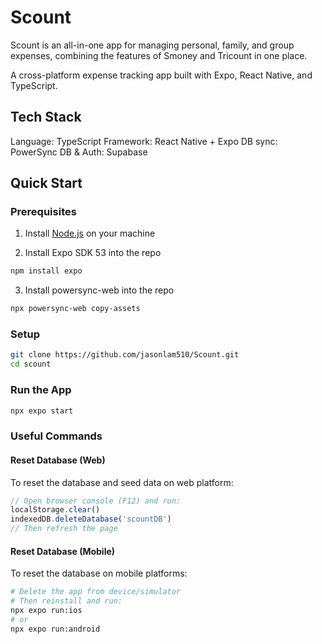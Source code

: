 # Scount
Scount is an all-in-one app for managing personal, family, and group expenses, combining the features of Smoney and Tricount in one place.

A cross-platform expense tracking app built with Expo, React Native, and TypeScript.

## Tech Stack

Language: TypeScript
Framework: React Native + Expo
DB sync: PowerSync
DB & Auth: Supabase

## Quick Start

### Prerequisites

1. Install [Node.js](https://nodejs.org) on your machine

2. Install Expo SDK 53 into the repo
```bash
npm install expo
```

3. Install powersync-web into the repo
```bash
npx powersync-web copy-assets
```

### Setup

```bash
git clone https://github.com/jasonlam510/Scount.git
cd scount
```

### Run the App

```bash
npx expo start
```

### Useful Commands

#### Reset Database (Web)

To reset the database and seed data on web platform:

```javascript
// Open browser console (F12) and run:
localStorage.clear()
indexedDB.deleteDatabase('scountDB')
// Then refresh the page
```

#### Reset Database (Mobile)

To reset the database on mobile platforms:

```bash
# Delete the app from device/simulator
# Then reinstall and run:
npx expo run:ios
# or
npx expo run:android